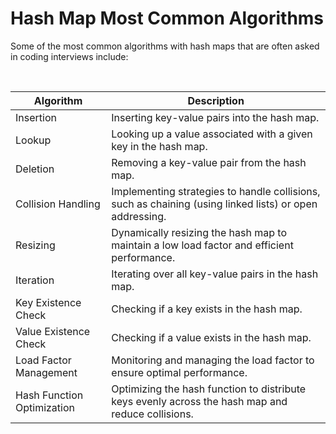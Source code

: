 # Hash Map Most Common Algorithms
 Some of the most common algorithms with hash maps that are often asked in coding interviews include:

 <br/>

| Algorithm                   | Description                                                                                             |
|-----------------------------|---------------------------------------------------------------------------------------------------------|
| Insertion                   | Inserting key-value pairs into the hash map.                                                            |
| Lookup                      | Looking up a value associated with a given key in the hash map.                                         |
| Deletion                    | Removing a key-value pair from the hash map.                                                            |
| Collision Handling          | Implementing strategies to handle collisions, such as chaining (using linked lists) or open addressing. |
| Resizing                    | Dynamically resizing the hash map to maintain a low load factor and efficient performance.              |
| Iteration                   | Iterating over all key-value pairs in the hash map.                                                     |
| Key Existence Check         | Checking if a key exists in the hash map.                                                               |
| Value Existence Check       | Checking if a value exists in the hash map.                                                             |
| Load Factor Management      | Monitoring and managing the load factor to ensure optimal performance.                                  |
| Hash Function Optimization  | Optimizing the hash function to distribute keys evenly across the hash map and reduce collisions.       |





 


